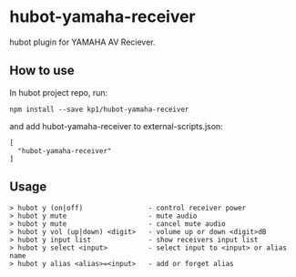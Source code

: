 # hubot-yamaha-receiver

hubot plugin for YAMAHA AV Reciever.

## How to use
In hubot project repo, run:

    npm install --save kp1/hubot-yamaha-receiver

and add hubot-yamaha-receiver to external-scripts.json:

    [
      "hubot-yamaha-receiver"
    ]

## Usage

    > hubot y (on|off)                - control receiver power
    > hubot y mute                    - mute audio
    > hubot y mute                    - cancel mute audio
    > hubot y vol (up|down) <digit>   - volume up or down <digit>dB
    > hubot y input list              - show receivers input list
    > hubot y select <input>          - select input to <input> or alias name
    > hubot y alias <alias>=<input>   - add or forget alias